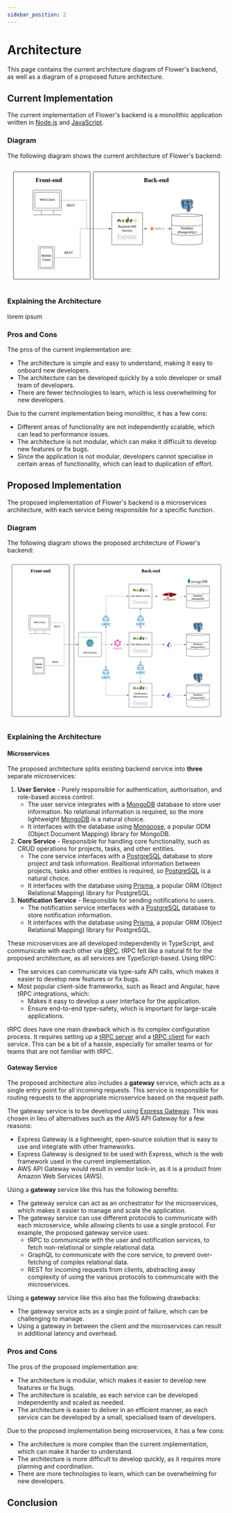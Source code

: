 ```yaml
---
sidebar_position: 2
---
```


# Architecture

This page contains the current architecture diagram of Flower's backend, as well as a diagram of a proposed future architecture.

## Current Implementation

The current implementation of Flower's backend is a monolithic application written in [Node.js](https://nodejs.org/en/) and [JavaScript](https://developer.mozilla.org/en-US/docs/Web/JavaScript).

### Diagram

The following diagram shows the current architecture of Flower's backend:

![Flower's Architecture Diagram](./img/flower-arch-diagram-legacy.png)

### Explaining the Architecture

lorem ipsum

### Pros and Cons

The pros of the current implementation are:

- The architecture is simple and easy to understand, making it easy to onboard new developers.
- The architecture can be developed quickly by a solo developer or small team of developers.
- There are fewer technologies to learn, which is less overwhelming for new developers.

Due to the current implementation being monolithic, it has a few cons:

- Different areas of functionality are not independently scalable, which can lead to performance issues.
- The architecture is not modular, which can make it difficult to develop new features or fix bugs.
- Since the application is not modular, developers cannot specialise in certain areas of functionality, which can lead to duplication of effort.

## Proposed Implementation

The proposed implementation of Flower's backend is a microservices architecture, with each service being responsible for a specific function.

### Diagram

The following diagram shows the proposed architecture of Flower's backend:

![Flower's Architecture Diagram](./img/flower-arch-diagram.png)

### Explaining the Architecture

#### Microservices

The proposed architecture splits existing backend service into **three** separate microservices:

1. **User Service** - Purely responsible for authentication, authorisation, and role-based access control.
   - The user service integrates with a [MongoDB](https://www.mongodb.com/) database to store user information. No relational information is required, so the more lightweight [MongoDB](https://www.mongodb.com/) is a natural choice.
   - It interfaces with the database using [Mongoose](https://mongoosejs.com/), a popular ODM (Object Document Mapping) library for MongoDB.
2. **Core Service** - Responsible for handling core functionality, such as CRUD operations for projects, tasks, and other entities.
   - The core service interfaces with a [PostgreSQL](https://www.postgresql.org/) database to store project and task information. Realtional information between projects, tasks and other entities is required, so [PostgreSQL](https://www.postgresql.org/) is a natural choice.
   - It interfaces with the database using [Prisma](https://www.prisma.io/), a popular ORM (Object Relational Mapping) library for PostgreSQL.
3. **Notification Service** - Responsible for sending notifications to users.
   - The notification service interfaces with a [PostgreSQL](https://www.postgresql.org/) database to store notification information.
   - It interfaces with the database using [Prisma](https://www.prisma.io/), a popular ORM (Object Relational Mapping) library for PostgreSQL.

These microservices are all developed independently in TypeScript, and communicate with each other via [tRPC](https://trpc.io/). tRPC felt like a natural fit for the proposed architecture, as all services are TypeScript-based. Using tRPC:

- The services can communicate via type-safe API calls, which makes it easier to develop new features or fix bugs.
- Most popular client-side frameworks, such as React and Angular, have tRPC integrations, which:
  - Makes it easy to develop a user interface for the application.
  - Ensure end-to-end type-safety, which is important for large-scale applications.

tRPC does have one main drawback which is its complex configuration process. It requires setting up a [tRPC server](https://trpc.io/docs/server) and a [tRPC client](https://trpc.io/docs/client) for each service. This can be a bit of a hassle, especially for smaller teams or for teams that are not familiar with tRPC.

#### Gateway Service

The proposed architecture also includes a **gateway** service, which acts as a single entry point for all incoming requests. This service is responsible for routing requests to the appropriate microservice based on the request path.

The gateway service is to be developed using [Express Gateway](https://www.express-gateway.io/). This was chosen in lieu of alternatives such as the AWS API Gateway for a few reasons:

- Express Gateway is a lightweight, open-source solution that is easy to use and integrate with other frameworks.
- Express Gateway is designed to be used with Express, which is the web framework used in the current implementation.
- AWS API Gateway would result in vendor lock-in, as it is a product from Amazon Web Services (AWS).

Using a **gateway** service like this has the following benefits:

- The gateway service can act as an orchestrator for the microservices, which makes it easier to manage and scale the application.
- The gateway service can use different protocols to communicate with each microservice, while allowing clients to use a single protocol. For example, the proposed gateway service uses:
  - tRPC to communicate with the user and notification services, to fetch non-relational or simple relational data.
  - GraphQL to communicate with the core service, to prevent over-fetching of complex relational data.
  - REST for incoming requests from clients, abstracting away complexity of using the various protocols to communicate with the microservices.

Using a **gateway** service like this also has the following drawbacks:

- The gateway service acts as a single point of failure, which can be challenging to manage.
- Using a gateway in between the client and the microservices can result in additional latency and overhead.

### Pros and Cons

The pros of the proposed implementation are:

- The architecture is modular, which makes it easier to develop new features or fix bugs.
- The architecture is scalable, as each service can be developed independently and scaled as needed.
- The architecture is easier to deliver in an efficient manner, as each service can be developed by a small, specialised team of developers.

Due to the proposed implementation being microservices, it has a few cons:

- The architecture is more complex than the current implementation, which can make it harder to understand.
- The architecture is more difficult to develop quickly, as it requires more planning and coordination.
- There are more technologies to learn, which can be overwhelming for new developers.

## Conclusion
